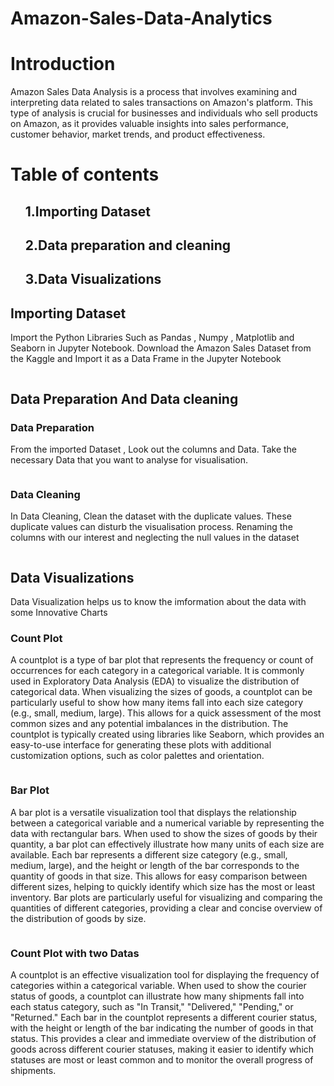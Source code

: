 # Amazon-Sales-Data-Analytics
<h1>Introduction</h1>
<p>Amazon Sales Data Analysis is a process that involves examining and interpreting data related to sales transactions on Amazon's platform. This type of analysis is crucial for businesses and individuals who sell products on Amazon, as it provides valuable insights into sales performance, customer behavior, market trends, and product effectiveness.</p>
<h1>Table of contents</h1>
<ol><h2> 1.Importing Dataset</h2>
<h2>2.Data preparation and cleaning</h2>
<h2>3.Data Visualizations</h2></ol>
<h2>Importing Dataset </h2>
<p>Import the Python Libraries Such as Pandas , Numpy , Matplotlib and Seaborn in Jupyter Notebook. Download the Amazon Sales Dataset from the Kaggle and Import it as a Data Frame in the Jupyter Notebook</p>
<img src="">
<h2>Data Preparation And Data cleaning </h2>
<H3>Data Preparation</H3>
<P>From the imported Dataset , Look out the columns and Data. Take the necessary Data that you want to analyse for visualisation.</P>
<img src="">
<h3>Data Cleaning</h3>
<p>In Data Cleaning, Clean the dataset with the duplicate values. These duplicate values can disturb the visualisation process. Renaming the columns with our interest and neglecting the null values in the dataset</p>
<img src="">
<h2>Data Visualizations</h2>
<p>Data Visualization helps us to know the imformation about the data with some Innovative Charts </p>
<h3>Count Plot</h3>
<p>A countplot is a type of bar plot that represents the frequency or count of occurrences for each category in a categorical variable. It is commonly used in Exploratory Data Analysis (EDA) to visualize the distribution of categorical data. When visualizing the sizes of goods, a countplot can be particularly useful to show how many items fall into each size category (e.g., small, medium, large). This allows for a quick assessment of the most common sizes and any potential imbalances in the distribution. The countplot is typically created using libraries like Seaborn, which provides an easy-to-use interface for generating these plots with additional customization options, such as color palettes and orientation.</p>
<img src="">
<h3>Bar Plot</h3>
<p>A bar plot is a versatile visualization tool that displays the relationship between a categorical variable and a numerical variable by representing the data with rectangular bars. When used to show the sizes of goods by their quantity, a bar plot can effectively illustrate how many units of each size are available. Each bar represents a different size category (e.g., small, medium, large), and the height or length of the bar corresponds to the quantity of goods in that size. This allows for easy comparison between different sizes, helping to quickly identify which size has the most or least inventory. Bar plots are particularly useful for visualizing and comparing the quantities of different categories, providing a clear and concise overview of the distribution of goods by size.</p>
<img src="">
<h3> Count Plot with two Datas </h3>
<p>A countplot is an effective visualization tool for displaying the frequency of categories within a categorical variable. When used to show the courier status of goods, a countplot can illustrate how many shipments fall into each status category, such as "In Transit," "Delivered," "Pending," or "Returned." Each bar in the countplot represents a different courier status, with the height or length of the bar indicating the number of goods in that status. This provides a clear and immediate overview of the distribution of goods across different courier statuses, making it easier to identify which statuses are most or least common and to monitor the overall progress of shipments. </p>
<img src="">
<h3> </h3>



